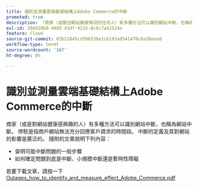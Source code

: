 ```yaml
---
title: 識別並測量雲端基礎結構上Adobe Commerce的中斷
promoted: true
description: 「商家（或關注網站健康情況的任何人）有多種方法可以識別網站中斷，也稱為網站中斷。 停駐是指商戶網站無法充分回應客戶請求的時間段。 中斷的定義及其對網站的影響是廣泛的。 隨附的文章描述如下：'
exl-id: 204910b0-49d5-43df-921b-8c0c7a42524e
feature: Cloud
source-git-commit: 83b21845cd306336e1cb193a9541478c8a38eea8
workflow-type: tm+mt
source-wordcount: '167'
ht-degree: 0%

---
```


# 識別並測量雲端基礎結構上Adobe Commerce的中斷

商家（或是對網站健康感興趣的人）有多種方法可以識別網站中斷，也稱為網站中斷。 停駐是指商戶網站無法充分回應客戶請求的時間段。 中斷的定義及其對網站的影響是廣泛的。 隨附的文章說明下列內容：

* 查明可能中斷問題的一般步驟
* 如何確定問題到底是中斷、小規模中斷還是暫時性障礙

若要下載文章，請按一下[Outages_how_to_identify_and_measure_effect_Adobe_Commerce.pdf](assets/Outages_how_to_identify_and_measure_effect_Adobe_Commerce.pdf)
